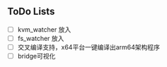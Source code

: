## ToDo Lists

- [ ] kvm_watcher 放入
- [ ] fs_watcher 放入
- [ ] 交叉编译支持，x64平台一键编译出arm64架构程序
- [ ] bridge可视化
